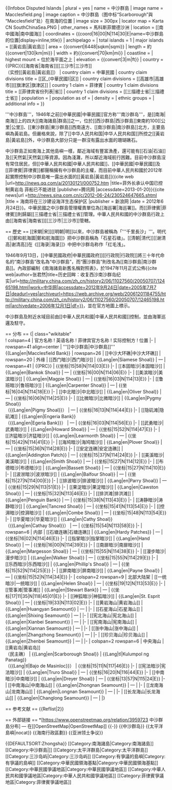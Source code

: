 {{Infobox Disputed Islands
| plural = yes
| name          = 中沙群島
| image name    = Macclesfield.png
| image caption = 中沙群島（图中标“Scarborough”與 “Macclesfield”处）在南海的位置
| image size    = 300px
| locator map   = Karta CN SouthChinaSea.PNG
| other_names   = 馬科斯菲爾德沙洲
| location      = [[南中國海|南中國海]]
| coordinates   = {{coord|16|00|N|114|30|E|name=中沙群島的位置|display=inline,title}}
| archipelago   = 
| total islands = 1
| major islands = [[黃岩島|黃岩島]]
| area          = {{convert|6448|sqkm|sqmi}}
| length        = 約{{convert|130|km|mi}}
| width         = 約{{convert|70|km|mi}}
| coastline     =
| highest mount = 位於海平面之上
| elevation     = {{convert|3|m|ft}}
| country                       = {{PRC}}[[海南省|海南省]][[三沙市|三沙市]]<br />（实控[[黃岩島|黃岩島]]）
| country claim                 = 中華民國
| country claim divisions title = [[区_(中華民國)|区]]
| country claim divisions       = [[高雄市|高雄市]][[旗津区|旗津区]]
| country 1 claim                 = 菲律賓
| country 1 claim divisions title = [[菲律宾省份列表|省]]
| country 1 claim divisions       = [[三描禮士省|三描禮士省]]
| population       = 
| population as of = 
| density          = 
| ethnic groups    = 
| additional info  =
}}

'''中沙群島'''，1946年之前[[中華民國|中華民國]]官方称'''南沙群岛'''，是[[南海|南海]]上的四大[[南海諸島|群島]]之一，位於[[西沙群島|西沙群島]]東南約100[[公里|公里]]、[[東沙群島|東沙群島]]西南遠方、[[南沙群島|南沙群島]]北方，主要島嶼為黃岩島。但嚴格來說，除了[[中华人民共和国|中华人民共和国]]所控之[[黃岩島|黃岩島]]外，中沙群島大部分只是一群沒有露出水面的珊瑚礁石。

中沙群島正如南海上其他島嶼一樣，鄰近海域有豐富漁產，還可能有[[石油|石油]]及[[天然氣|天然氣]]等資源。因為淺灘，所以鄰近海域航行困難。目前中沙群島沒有常住居民，但[[中華人民共和國|中華人民共和國]]、[[中華民國|中華民國]]及[[菲律賓|菲律賓]]都聲稱擁有中沙群島的主權，而目前中華人民共和國於2012年起實際控制中沙群島唯一露出水面的[[黃岩島|黃岩島]]<ref>{{cite web |url=http://news.qq.com/a/20130121/000752.htm |title=菲外长承认中国已控制黄岩岛 菲船已不能进驻 |publisher=腾讯网 |accessdate=2013-01-20}}</ref><ref name="海南将在三沙建设海洋生态保护区 ">{{cite news|url =http://news.sina.com.cn/c/2012-06-24/230524647665.shtml |title = 海南将在三沙建设海洋生态保护区 |publisher = 新浪网 |date = 2012年6月24日}}</ref>。中華民國之中沙群島管理權責單位為[[海巡署|海巡署]]。而[[菲律賓|菲律賓]]則歸屬[[三描禮士省|三描禮士省]]管理。中華人民共和國的中沙群島行政上由[[海南省|海南省]][[三沙市|三沙市]]管轄。

== 歷史 ==
[[宋朝|宋]][[明朝|明]]以來，中沙群島被稱為「'''千里長沙」'''。明代《[[鄭和航海圖|鄭和航海圖]]》把中沙群島稱為「石星石塘」。[[清朝|清代]][[谢清高|谢清高]]在《[[海录|海录]]》中把中沙群岛称作「红毛浅」。

1946年9月13日，[[中華民國政府|中華民國政府]][[行政院|行政院]]將三十年代命名的“南沙群島”改名為“中沙群島”，而“團沙群島”則改名為[[南沙群島|南沙群島]]。內政部編制《南海諸島新舊名稱對照表》，於1947年11月正式公佈<ref>{{cite web|author=张君然|title=历史回眸：收复西沙南沙群岛纪实|url=http://military.china.com/zh_cn/history2/06/11027560/20050707/12465198.html|work=中华网|accessdate=2012年9月24日|date=2005年7月7日|deadurl=yes|archiveurl=https://web.archive.org/web/20061201184755/http://military.china.com/zh_cn/history2/06/11027560/20050707/12465198.html|archivedate=2006年12月1日|df=}}</ref>，並在官方地圖上標示。

中沙群島及附近水域目前由[[中華人民共和國|中華人民共和國]]控制，並由海軍巡邏及駐守。

== 分布 ==
<onlyinclude>
{| class="wikitable"  
! colspan=4 | 官方名称
! 英语名称
! 菲律宾官方名称
! 实际控制方
! 位置
|-
| rowspan=41 align=center | '''[[中沙群島|中沙群島]]'''<br />{{Lang|en|Macclesfield Bank}}
| rowspan=26 | [[中沙大环礁|中沙大环礁]]
| rowspan=20 | 外缘
| [[西门暗沙|西门暗沙]]
| {{Lang|en|Siamese Shoal}}
| —
| rowspan=41 | {{PRC}}
| {{坐标|15|58|N|114|03|E}}
|-
| [[本固暗沙|本固暗沙]]
| {{Lang|en|Bankok Shoal}}
| —
| {{坐标|16|00|N|114|06|E}}
|-
| [[美滨暗沙|美滨暗沙]]
| {{Lang|en|Magpie Shoal}}
| —
| {{坐标|16|03|N|114|13|E}}
|-
| [[鲁班暗沙|鲁班暗沙]]
| {{Lang|en|Carpenter Shoal}}
| —
| {{坐标|16|04|N|114|18|E}}
|-
| [[中北暗沙|中北暗沙]]
| {{Lang|en|Oliver Shoal}}
| —
| {{坐标|16|06|N|114|25|E}}
|-
| [[比微暗沙|比微暗沙]]
| {{Lang|en|Pygmy Shoal}}<br />（{{Lang|en|Pigmy Shoal}}）
| —
| {{坐标|16|13|N|114|44|E}}
|-
| [[隐矶滩|隐矶滩]]
| {{Lang|en|Engeria Bank}}<br />（{{Lang|en|Egeria Bank}}）
| —
| {{坐标|16|03|N|114|56|E}}
|-
| [[武勇暗沙|武勇暗沙]]
| {{Lang|en|Howard Shoal}}
| —
| {{坐标|15|52|N|114|47|E}}
|-
| [[济猛暗沙|济猛暗沙]]
| {{Lang|en|Learmonth Shoal}}
| —
| {{坐标|15|42|N|114|41|E}}
|-
| [[海鸠暗沙|海鸠暗沙]]
| {{Lang|en|Plover Shoal}}
| —
| {{坐标|15|36|N|114|28|E}}
|-
| [[安定连礁|安定连礁]]
| {{Lang|en|Addington Patch}}
| —
| {{坐标|15|37|N|114|24|E}}
|-
| [[美溪暗沙|美溪暗沙]]
| {{Lang|en|Smith Shoal}}
| —
| {{坐标|15|27|N|114|12|E}}
|-
| [[布德暗沙|布德暗沙]]
| {{Lang|en|Bassett Shoal}}
| —
| {{坐标|15|27|N|114|10|E}}
|-
| [[波洑暗沙|波洑暗沙]]
| {{Lang|en|Balfour Shoal}}
| —
| {{坐标|15|27|N|114|00|E}}
|-
| [[排波暗沙|排波暗沙]]
| {{Lang|en|Parry Shoal}}
| —
| {{坐标|15|29|N|113|51|E}}
|-
| [[果淀暗沙|果淀暗沙]]
| {{Lang|en|Cawston Shoal}}
| —
| {{坐标|15|32|N|113|46|E}}
|-
| [[排洪滩|排洪滩]]
| {{Lang|en|Penguin Bank}}
| —
| {{坐标|15|38|N|113|43|E}}
|-
| [[涛静暗沙|涛静暗沙]]
| {{Lang|en|Tancred Shoal}}
| —
| {{坐标|15|41|N|113|54|E}}
|-
| [[控湃暗沙|控湃暗沙]]
| {{Lang|en|Combe Shoal}}
| —
| {{坐标|15|48|N|113|54|E}}
|-
| [[华夏暗沙|华夏暗沙]]
| {{Lang|en|Cathy Shoal}}<br />（{{Lang|en|Cathay Shoal}}）
| —
| {{坐标|15|54|N|113|58|E}}
|-
| rowspan=6 | 内部
| [[石塘连礁|石塘连礁]]
| {{Lang|en|Hardy Patches}}
| —
| {{坐标|16|02|N|114|46|E}}
|-
| [[指掌暗沙|指掌暗沙]]
| {{Lang|en|Hand Shoal}}
| —
| {{坐标|16|00|N|114|39|E}}
|-
| [[南扉暗沙|南扉暗沙]]
| {{Lang|en|Margesson Shoal}}
| —
| {{坐标|15|55|N|114|38|E}}
|-
| [[漫步暗沙|漫步暗沙]]
| {{Lang|en|Walker Shoal}}
| —
| {{坐标|15|55|N|114|29|E}}
|-
| [[乐西暗沙|乐西暗沙]]
| {{Lang|en|Phillip's Shoal}}
| —
| {{坐标|15|52|N|114|25|E}}
|-
| [[屏南暗沙|屏南暗沙]]
| {{Lang|en|Payne Shoal}}
| —
| {{坐标|15|52|N|114|34|E}}
|-
| colspan=2 rowspan=9 | 北部大陆架
| [[一统暗沙|一统暗沙]]
| {{Lang|en|Helen Shoal}}
| —
| {{坐标|19|12|N|113|53|E}}
|-
| [[管事滩|管事滩]]
| {{Lang|en|Stewart Bank}}
| —
| {{坐标|17|11|35|N|118|45|01|E}}
|-
| [[神狐暗沙|神狐暗沙]]
| {{Lang|en|St. Esprit Shoal}}
| —
| {{坐标|19|33|N|113|02|E}}
|-
| [[黄岩海山|黄岩海山]]
| {{Lang|en|Huangyan Seamount}}
| —
| 
|-
| [[石星海山|石星海山]]
| {{Lang|en|Shixing Seamount}}
| —
| 
|-
| [[宪北海山|宪北海山]]
| {{Lang|en|Xianbei Seamount}}
| —
| 
|-
| [[宪南海山|宪南海山]]
| {{Lang|en|Xiannan Seamount}}
| —
| 
|-
| [[涨中海山|涨中海山]]
| {{Lang|en|Zhangzhong Seamount}}
| —
| 
|-
| [[珍贝海山|珍贝海山]]
| {{Lang|en|Zhenbei Seamount}}
| —
| 
|-
| colspan=2 rowspan=6 | 中央海山
| [[黄岩岛|黄岩岛]]<br />（民主礁）
| {{Lang|en|Scarborough Shoal}}
| {{Lang|tl|Kulumpol ng Panatag}}<br />（{{Lang|tl|Bajo de Masinloc}}）
| {{坐标|15|11|N|117|46|E}}
|-
| [[宪法暗沙|宪法暗沙]]
| {{Lang|en|Truro Shoal}}
| —
| {{坐标|16|20|N|116|44|E}}
|-
| [[中南暗沙|中南暗沙]]
| {{Lang|en|Dreyer Shoal}}
| —
| {{坐标|13|57|N|115|24|E}}
|-
| [[中南海山|中南海山]]
| {{Lang|en|Zhongnan Seamount}}
| —
| 
|-
| [[龙南海山|龙南海山]]
| {{Lang|en|Longnan Seamount}}
| —
| 
|-
| [[长龙海山|长龙海山]]
| {{Lang|en|Changlong Seamount}}
| —
| 
|}
</onlyinclude>

== 参考文献 ==
{{Reflist|2}}

== 外部链接 ==
*[https://www.openstreetmap.org/relation/3959723 中沙群島分布] — 在[[OpenStreetMap|OpenStreetMap]]
{{-}}
{{中沙群岛}}
{{太平洋島嶼|nocat}}
{{海南行政區劃}}
{{亚洲领土争议}}

{{DEFAULTSORT:Zhongsha}}
[[Category:南海諸島|Category:南海諸島]]
[[Category:中沙群島|]]
[[Category:太平洋群島|Category:太平洋群島]]
[[Category:三沙岛屿|Category:三沙岛屿]]
[[Category:有爭議的島嶼|Category:有爭議的島嶼]]
[[Category:中華民國領海基點|Category:中華民國領海基點]]
[[Category:中華民國爭議地區|Category:中華民國爭議地區]]
[[Category:中華人民共和國爭議地區|Category:中華人民共和國爭議地區]]
[[Category:菲律賓爭議地區|Category:菲律賓爭議地區]]